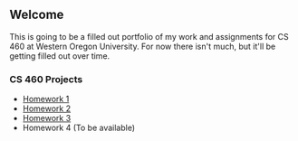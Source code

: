 ## Welcome

This is going to be a filled out portfolio of my work and assignments for CS 460 at Western Oregon University.  For now there isn't much, but it'll be getting filled out over time.


### CS 460 Projects
* [Homework 1](StanSantiago.github.io/460/HW1)
* [Homework 2](StanSantiago.github.io/460/HW2)
* [Homework 3](StanSantiago.github.io/460/HW3)
* Homework 4 (To be available)
